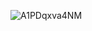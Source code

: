 ![A1PDqxva4NM](https://user-images.githubusercontent.com/71270607/103648501-098a7d80-4f6e-11eb-8759-e7e10b0a5adc.jpg)
